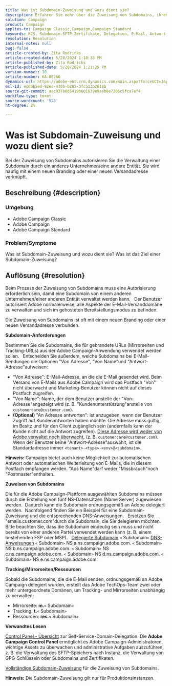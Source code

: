 ```yaml
---
title: Was ist Subdomain-Zuweisung und wozu dient sie?
description: Erfahren Sie mehr über die Zuweisung von Subdomains, ihren Zweck und ihr Ziel.
solution: Campaign
product: Campaign
applies-to: Campaign Classic,Campaign,Campaign Standard
keywords: KCS, Subdomain-SFTP-Zertifikate, Delegation, E-Mail, Antwort, Kampagne
resolution: Resolution
internal-notes: null
bug: false
article-created-by: Zita Rodricks
article-created-date: 5/28/2024 1:18:33 PM
article-published-by: Zita Rodricks
article-published-date: 5/28/2024 1:21:25 PM
version-number: 10
article-number: KA-08266
dynamics-url: https://adobe-ent.crm.dynamics.com/main.aspx?forceUCI=1&pagetype=entityrecord&etn=knowledgearticle&id=a225eec5-f41c-ef11-840a-000d3a372703
exl-id: ec0ab5ed-92ea-430b-b285-3fc513b2618b
source-git-commit: aac93780d5419b601639e9aeb0e7206c5fca7ef4
workflow-type: tm+mt
source-wordcount: '526'
ht-degree: 2%

---
```


# Was ist Subdomain-Zuweisung und wozu dient sie?


Bei der Zuweisung von Subdomains autorisieren Sie die Verwaltung einer Subdomain durch ein anderes Unternehmen/eine andere Entität. Sie wird häufig mit einem neuen Branding oder einer neuen Versandadresse verknüpft.

## Beschreibung {#description}


### Umgebung

- Adobe Campaign Classic
- Adobe Campaign
- Adobe Campaign Standard




### Problem/Symptome

Was ist Subdomain-Zuweisung und wozu dient sie? Was ist das Ziel einer Subdomain-Zuweisung?


## Auflösung {#resolution}


Beim Prozess der Zuweisung von Subdomains muss eine Autorisierung erforderlich sein, damit eine Subdomain von einem anderen Unternehmen/einer anderen Entität verwaltet werden kann.  
Der Benutzer autorisiert Adobe normalerweise, alle Aspekte der E-Mail-Versanddomäne zu verwalten und sich im gehosteten Bereitstellungsmodus zu befinden.

Die Zuweisung von Subdomains ist oft mit einem neuen Branding oder einer neuen Versandadresse verbunden.

<b>Subdomain-Anforderungen</b>

Bestimmen Sie die Subdomains, die für gebrandete URLs (Mirrorseiten und Tracking-URLs) aus der Adobe Campaign-Anwendung verwendet werden sollen.  
Entscheiden Sie außerdem, welche Subdomains bei E-Mail-Sendungen die Optionen &quot;Von Adresse&quot;, &quot;Von Name&quot;und &quot;Antwort-Adresse&quot;aufweisen:

- &quot;Von Adresse&quot;: E-Mail-Adresse, an die die E-Mail gesendet wird. Beim Versand von E-Mails aus Adobe Campaign wird das Postfach &quot;Von&quot; nicht überwacht und Marketing-Benutzer können nicht auf dieses Postfach zugreifen.
- &quot;Von Name&quot;: Name, der dem Benutzer anstelle der &quot;Von-Adresse&quot;angezeigt wird (z. B. &quot;Kundenunterstützung&quot;anstelle von `customercare@customer.com`).
- <b>(Optional)</b> &quot;An Adresse antworten&quot;: ist anzugeben, wenn der Benutzer Zugriff auf Kundenantworten haben möchte. Die Adresse muss gültig, im Besitz und für den Client zugänglich sein (andernfalls kann der Kunde nicht auf die Antwort zugreifen). <u>Diese Adresse wird weder von Adobe verwaltet noch überwacht</u>, (z. B. `customercare@customer.com`). Wenn der Benutzer keine &quot;Antwort-Adresse&quot;auswählt, ist die Standardadresse immer `<tenant>-<type>-<env>@<subdomain>`.


<b>Hinweis:</b> Campaign bietet auch keine Möglichkeit zur automatischen Antwort oder automatischen Weiterleitung von E-Mails, die in diesem Postfach empfangen werden. &quot;Aus Name&quot;darf weder &quot;Missbrauch&quot;noch &quot;Postmaster&quot;enthalten.

<b>Zuweisen von Subdomains</b>

Die für die Adobe Campaign-Plattform ausgewählten Subdomains müssen durch die Erstellung von fünf NS-Datensätzen (Name Server) zugewiesen werden. 
Dadurch kann die Subdomain ordnungsgemäß an Adobe delegiert werden.  Nachfolgend finden Sie ein Beispiel für eine Subdomain-Zuweisung und die entsprechenden DNS-Anweisungen.  
Ersetzen Sie &quot;emails.customer.com&quot;durch die Subdomain, die Sie delegieren möchten.  
Bitte beachten Sie, dass die Subdomain eindeutig sein muss und nicht bereits von einer anderen Partei verwendet werden kann (z. B. einem bestehenden ESP oder MSP).
 
<u>Delegierte Subdomain</u>
`<` Subdomain`>`
<u>DNS-Anweisungen</u>
`<` Subdomain`>`  NS a.ns.campaign.adobe.com.
`<` Subdomain`>`  NS b.ns.campaign.adobe.com.
`<` Subdomain`>`  NS c.ns.campaign.adobe.com.
`<` Subdomain`>`  NS d.ns.campaign.adobe.com.
`<` Subdomain`>`  NS e.ns.campaign.adobe.com.

<b>Tracking/Mirrorseiten/Ressourcen</b>

Sobald die Subdomains, die die E-Mail senden, ordnungsgemäß an Adobe Campaign delegiert wurden, erstellt das Adobe TechOps-Team zwei oder mehr untergeordnete Domänen, um Tracking- und Mirrorseiten unabhängig zu verwalten:

- Mirrorseite: <b>m.</b>`<` Subdomain`>`
- Tracking: <b>t.</b>`<` Subdomain`>`
- Ressourcen: <b>res.</b>`<` Subdomain`>`




<b>Verwandtes Lesen</b>

[Control Panel - Übersicht](https://experienceleague.adobe.com/docs/campaign-classic-learn/control-panel/control-panel-overview.html?lang=de) zur Self-Service-Domain-Delegation. Die <b>Adobe Campaign Control Panel</b> ermöglicht es Adobe Campaign-Administratoren, wichtige Assets zu überwachen und administrative Aufgaben auszuführen, z. B. die Verwaltung des SFTP-Speichers nach Instanz, die Verwaltung von GPG-Schlüsseln oder Subdomains und Zertifikaten.

[Vollständige Subdomain-Zuweisung](https://experienceleague.adobe.com/docs/campaign-classic-learn/control-panel/subdomains-and-certificates/subdomain-delegation.html) für die Zuweisung von Subdomains.

<b>Hinweis:</b> Die Subdomain-Zuweisung gilt nur für Produktionsinstanzen.
